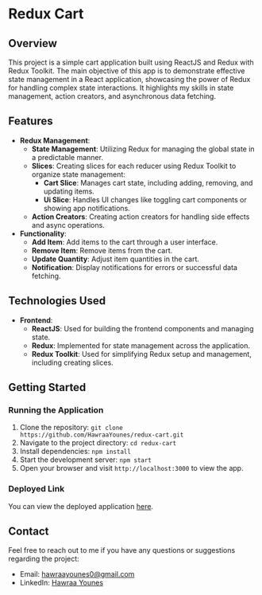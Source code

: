 # Redux Cart

## Overview

This project is a simple cart application built using ReactJS and Redux with Redux Toolkit. The main objective of this app is to demonstrate effective state management in a React application, showcasing the power of Redux for handling complex state interactions. It highlights my skills in state management, action creators, and asynchronous data fetching.

## Features

- **Redux Management**:
  - **State Management**: Utilizing Redux for managing the global state in a predictable manner.
  - **Slices**: Creating slices for each reducer using Redux Toolkit to organize state management:
    - **Cart Slice**: Manages cart state, including adding, removing, and updating items.
    - **Ui Slice**: Handles UI changes like toggling cart components or showing app notifications.
  - **Action Creators**: Creating action creators for handling side effects and async operations.
- **Functionality**:
  - **Add Item**: Add items to the cart through a user interface.
  - **Remove Item**: Remove items from the cart.
  - **Update Quantity**: Adjust item quantities in the cart.
  - **Notification**: Display notifications for errors or successful data fetching.

## Technologies Used

- **Frontend**:
  - **ReactJS**: Used for building the frontend components and managing state.
  - **Redux**: Implemented for state management across the application.
  - **Redux Toolkit**: Used for simplifying Redux setup and management, including creating slices.

## Getting Started

### Running the Application

1. Clone the repository: `git clone https://github.com/HawraaYounes/redux-cart.git`
2. Navigate to the project directory: `cd redux-cart`
3. Install dependencies: `npm install`
4. Start the development server: `npm start`
5. Open your browser and visit `http://localhost:3000` to view the app.

### Deployed Link

You can view the deployed application [here](https://redux-cart-red.vercel.app/).

## Contact

Feel free to reach out to me if you have any questions or suggestions regarding the project:

- Email: [hawraayounes0@gmail.com](mailto:hawraayounes0@gmail.com)
- LinkedIn: [Hawraa Younes](https://www.linkedin.com/in/hawraa-younes-a05b33233/)
